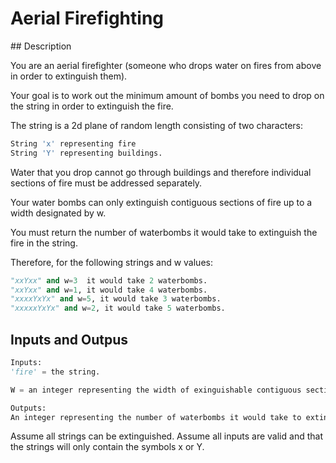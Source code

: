 # Aerial Firefighting

## Description

You are an aerial firefighter (someone who drops water on fires from above in order to extinguish them).

Your goal is to work out the minimum amount of bombs you need to drop on the string in order to extinguish the fire.

The string is a 2d plane of random length consisting of two characters:

```python
String 'x' representing fire
String 'Y' representing buildings.
```

Water that you drop cannot go through buildings and therefore individual sections of fire must be addressed separately.

Your water bombs can only extinguish contiguous sections of fire up to a width designated by w.

You must return the number of waterbombs it would take to extinguish the fire in the string.

Therefore, for the following strings and w values:

```python
"xxYxx" and w=3  it would take 2 waterbombs.
"xxYxx" and w=1, it would take 4 waterbombs.
"xxxxYxYx" and w=5, it would take 3 waterbombs.
"xxxxxYxYx" and w=2, it would take 5 waterbombs.
```

## Inputs and Outpus

```python
Inputs:
'fire' = the string.

W = an integer representing the width of exinguishable contiguous section per waterbomb.

Outputs:
An integer representing the number of waterbombs it would take to extinguish all the fires in the given string.
```

Assume all strings can be extinguished. Assume all inputs are valid and that the strings will only contain the symbols x or Y.
